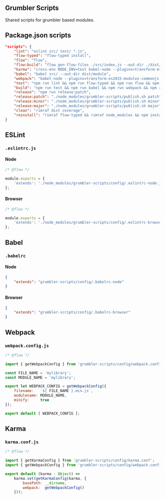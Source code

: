 Grumbler Scripts
----------------

Shared scripts for grumbler based modules.

## Package.json scripts

```json
"scripts": {
    "lint": "eslint src/ test/ *.js",
    "flow-typed": "flow-typed install",
    "flow": "flow",
    "flow:build": "flow gen-flow-files ./src/index.js --out-dir ./dist/module",
    "karma": "cross-env NODE_ENV=test babel-node --plugins=transform-es2015-modules-commonjs ./node_modules/.bin/karma start",
    "babel": "babel src/ --out-dir dist/module",
    "webpack": "babel-node --plugins=transform-es2015-modules-commonjs ./node_modules/.bin/webpack --progress",
    "test": "npm run lint && npm run flow-typed && npm run flow && npm run karma",
    "build": "npm run test && npm run babel && npm run webpack && npm run flow:build",
    "release": "npm run release:patch",
    "release:patch": "./node_modules/grumbler-scripts/publish.sh patch",
    "release:minor": "./node_modules/grumbler-scripts/publish.sh minor",
    "release:major": "./node_modules/grumbler-scripts/publish.sh major",
    "clean": "rimraf dist coverage",
    "reinstall": "rimraf flow-typed && rimraf node_modules && npm install && flow-typed install"
}
```

## ESLint

### `.eslintrc.js`

#### Node

```javascript
/* @flow */

module.exports = {
    'extends': './node_modules/grumbler-scripts/config/.eslintrc-node.js'
};
```

#### Browser

```javascript
/* @flow */

module.exports = {
    'extends': './node_modules/grumbler-scripts/config/.eslintrc-browser.js'
};
```

## Babel

### `.babelrc`

#### Node

```json
{
    "extends": "grumbler-scripts/config/.babelrc-node"
}
```

#### Browser

```json
{
    "extends": "grumbler-scripts/config/.babelrc-browser"
}
```

## Webpack

### `webpack.config.js`

```javascript
/* @flow */

import { getWebpackConfig } from 'grumbler-scripts/config/webpack.config';

const FILE_NAME = 'mylibrary';
const MODULE_NAME = 'mylibrary';

export let WEBPACK_CONFIG = getWebpackConfig({
    filename:   `${ FILE_NAME }.min.js`,
    modulename: MODULE_NAME,
    minify:     true
});

export default [ WEBPACK_CONFIG ];
```

## Karma

### `karma.conf.js`

```javascript
/* @flow */

import { getKarmaConfig } from 'grumbler-scripts/config/karma.conf';
import { getWebpackConfig } from 'grumbler-scripts/config/webpack.config';

export default (karma : Object) =>
    karma.set(getKarmaConfig(karma, {
        basePath: __dirname,
        webpack:  getWebpackConfig()
    }));
```